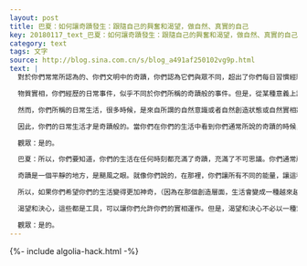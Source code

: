 ```yaml
---
layout: post
title: 巴夏：如何讓奇蹟發生：跟隨自己的興奮和渴望，做自然、真實的自己
key: 20180117_text_巴夏：如何讓奇蹟發生：跟隨自己的興奮和渴望，做自然、真實的自己
category: text
tags: 文字
source: http://blog.sina.com.cn/s/blog_a491af250102vg9p.html
text: |
  對於你們常常所認為的、你們文明中的奇蹟，你們認為它們與眾不同，超出了你們每日習慣經驗的主流實相。但是，你要知道，你們通常所稱的奇蹟，實際上是宇宙基本運作的實情。它是物質實相，或物質實相的體驗，與所有其他層面的實相同步和諧地運作時的表現。因此，奇蹟實際上代表宇宙最自然的運作。

  物質實相，你們經歷的日常事件，似乎不同於你們所稱的奇蹟般的事件。但是，從某種意義上說，它們比你們所稱的典型的奇蹟更加奇蹟。因為典型的奇蹟表示宇宙的自然狀態，在這種自然狀態中，一切都自然和諧，絕對完美；並且它能夠創造出代表了那種環境中的人所希望的想法、心理和信念的任何彰顯。

  然而，你們所稱的日常生活，很多時候，是來自所謂的自然意識或者自然創造狀態或自然實相狀態演變的結果。從這個意義上來說，你們最認為理所當然地東西，實際上是異常的。從這個意義上來說，你們構建你們實相的方式，你們在日常生活中創造的所有不同的多樣化、分離和具體的活動，都是這種基礎能量的奇蹟般的彰顯。

  因此，你們的日常生活才是奇蹟般的。當你們在你們的生活中看到你們通常所說的奇蹟的時候，當你們所認為的所有的正常活動似乎暫時停住，來讓所謂的奇蹟發生的時候，你們實際上看到的是非常基本的、同質的、平衡的、自然的能量。你們生活中的一切都來自這種能量。你們懂了嗎？

  觀眾：是的。

  巴夏：所以，你們要知道，你們的生活在任何時刻都充滿了奇蹟，充滿了不可思議。你們通常所說的奇蹟，並不是中斷你們所認為的生命存在的自然或正常的方式的東西，而是自然的彰顯，是一種根本的基礎能量的顯化。你們日常生活中的所有不同事物都是由這種能量創造的。

  奇蹟是一個平靜的地方，是颶風之眼。就像你們說的，在那裡，你們讓所有不同的能量，讓這種基礎創造自身的同質能量，以它最純粹的形式簡單地運作。當你知道，在那個狀態中，所有一切彼此適應、彼此融合，生活中的一切都正常運作的時候，要讓奇蹟的發生，只需要你願意在所有層面，在任何時刻，讓生命和宇宙以它被設計運作的方式去運作就可以了。

  所以，如果你們希望你們的生活變得更加神奇，（因為在那個創造層面，生活會變成一種越來越輕鬆自在的表達，）那麼，你們需要做的僅僅是，讓你們的生活恢復到這種自然狀態——恢復到這種零點的靜止的平衡點——讓你們生活中的一切各就各位，而不是想著你必須強迫或逼迫它們發生。

  渴望和決心，這些都是工具，可以讓你們允許你們的實相運作。但是，渴望和決心不必以一種奮鬥/掙扎的方式來表達。渴望是激活種子，會給你帶來你相信在你生活中能夠體驗到的任何東西。如果你讓你的渴望、你的興奮——興奮指出了你與最初的能量的連接（而最初的能量創造了一切），如果你讓你的渴望把那些東西帶入你的生活，你的生活將會輕鬆自在，將會充滿奇蹟，每天都這樣。你們明白了嗎？

  觀眾：是的。
---
```


{%- include algolia-hack.html -%}
